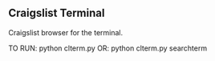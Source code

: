 Craigslist Terminal
-------

Craigslist browser for the terminal.

TO RUN: python clterm.py
OR: python clterm.py searchterm

